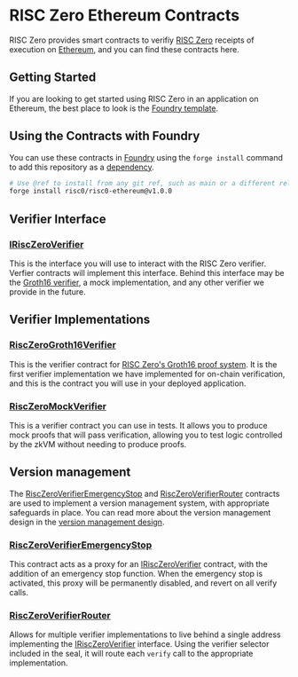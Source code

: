 # RISC Zero Ethereum Contracts

RISC Zero provides smart contracts to verifiy [RISC Zero] receipts of execution on [Ethereum], and you can find these contracts here.

## Getting Started

If you are looking to get started using RISC Zero in an application on Ethereum, the best place to look is the [Foundry template][template].

## Using the Contracts with Foundry

You can use these contracts in [Foundry] using the `forge install` command to add this repository as a [dependency][foundry-dependencies].

```sh
# Use @ref to install from any git ref, such as main or a different release.
forge install risc0/risc0-ethereum@v1.0.0
```

## Verifier Interface

### [IRiscZeroVerifier]

This is the interface you will use to interact with the RISC Zero verifier.
Verfier contracts will implement this interface.
Behind this interface may be the [Groth16 verifier][RiscZeroGroth16Verifier], a mock implementation, and any other verifier we provide in the future.

## Verifier Implementations

### [RiscZeroGroth16Verifier]

This is the verifier contract for [RISC Zero's Groth16 proof system][groth16-article].
It is the first verifier implementation we have implemented for on-chain verification, and this is the contract you will use in your deployed application.

### [RiscZeroMockVerifier]

This is a verifier contract you can use in tests.
It allows you to produce mock proofs that will pass verification, allowing you to test logic controlled by the zkVM without needing to produce proofs.

## Version management

The [RiscZeroVerifierEmergencyStop] and [RiscZeroVerifierRouter]
contracts are used to implement a version management system, with appropriate safeguards in place.
You can read more about the version management design in the [version management design](./version-management-design.md).

### [RiscZeroVerifierEmergencyStop]

This contract acts as a proxy for an [IRiscZeroVerifier] contract, with the addition of an emergency stop function.
When the emergency stop is activated, this proxy will be permanently disabled, and revert on all verify calls.

### [RiscZeroVerifierRouter]

Allows for multiple verifier implementations to live behind a single address implementing the [IRiscZeroVerifier] interface.
Using the verifier selector included in the seal, it will route each `verify` call to the appropriate implementation.

[RISC Zero]: https://github.com/risc0/risc0
[Ethereum]: https://ethereum.org/
[template]: https://github.com/risc0/bonsai-foundry-template
[Foundry]: https://book.getfoundry.sh/
[foundry-dependencies]: https://book.getfoundry.sh/projects/dependencies
[groth16-article]: https://www.risczero.com/news/on-chain-verification
[IRiscZeroVerifier]: ./src/IRiscZeroVerifier.sol
[RiscZeroGroth16Verifier]: ./src/groth16/Groth16Verifier.sol
[RiscZeroMockVerifier]: ./src/test/RiscZeroMockVerifier.sol
[RiscZeroVerifierEmergencyStop]: ./src/RiscZeroVerifierEmergencyStop.sol
[RiscZeroVerifierRouter]: ./src/RiscZeroVerifierRouter.sol
